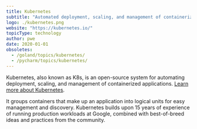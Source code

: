 ```yaml
---
title: Kubernetes
subtitle: "Automated deployment, scaling, and management of containerized applications"
logo: ./kubernetes.png
website: "https://kubernetes.io/"
topicType: technology
author: pwe
date: 2020-01-01
obsoletes:
  - /goland/topics/kubernetes/
  - /pycharm/topics/kubernetes/
---
```


Kubernetes, also known as K8s, is an open-source system for automating deployment, scaling, and management of
containerized applications. [Learn more about Kubernetes](https://kubernetes.io/).

It groups containers that make up an application into logical units for easy management and discovery. Kubernetes builds
upon 15 years of experience of running production workloads at Google, combined with best-of-breed ideas and practices
from the community.
